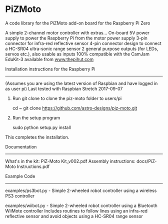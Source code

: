 PiZMoto
=======
A code library for the PiZMoto add-on board for the Raspberry Pi Zero

A simple 2-channel motor controller with extras...
   On-board 5V power supply to power the Raspberry Pi from the motor power supply
   3-pin connector for infra-red reflective sensor
   4-pin connector design to connect a HC-SR04 ultra-sonic range sensor
   2 general purpose outputs (for LEDs, servos etc.), also usable as inputs
   100% compatible with the CamJam EduKit-3 available from www.thepihut.com
  

Installation instructions for the Raspberry Pi
**********************************************

(Assumes you are using the latest version of Raspbian and have logged in as user pi)
Last tested with Raspbian Stretch 2017-09-07

1) Run git clone to clone the piz-moto folder to users/pi

   cd ~
   git clone https://github.com/astro-designs/piz-moto.git
   
2) Run the setup program

   sudo python setup.py install
   
This completes the installation.


Documentation
*************

What's in the kit: PiZ-Moto Kit_v002.pdf
Assembly instructions: docs/PiZ-Moto Instructions.pdf


Example Code
************
examples/ps3bot.py - Simple 2-wheeled robot controller using a wireless PS3 controller

examples/wiibot.py - Simple 2-wheeled robot controller using a Bluetooth WiiMote controller
                     Includes routines to follow lines using an infra-red reflective sensor
                     and avoid objects using a HC-SR04 range sensor


